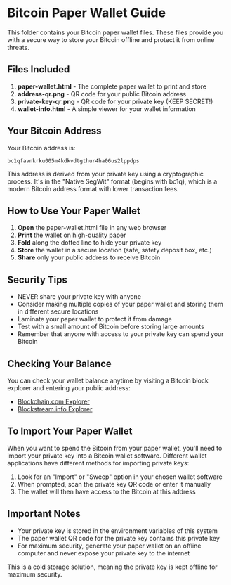 # Bitcoin Paper Wallet Guide

This folder contains your Bitcoin paper wallet files. These files provide you with a secure way to store your Bitcoin offline and protect it from online threats.

## Files Included

1. **paper-wallet.html** - The complete paper wallet to print and store
2. **address-qr.png** - QR code for your public Bitcoin address
3. **private-key-qr.png** - QR code for your private key (KEEP SECRET!)
4. **wallet-info.html** - A simple viewer for your wallet information

## Your Bitcoin Address

Your Bitcoin address is:

```
bc1qfavnkrku005m4kdkvdtgthur4ha06us2lppdps
```

This address is derived from your private key using a cryptographic process. It's in the "Native SegWit" format (begins with bc1q), which is a modern Bitcoin address format with lower transaction fees.

## How to Use Your Paper Wallet

1. **Open** the paper-wallet.html file in any web browser
2. **Print** the wallet on high-quality paper
3. **Fold** along the dotted line to hide your private key
4. **Store** the wallet in a secure location (safe, safety deposit box, etc.)
5. **Share** only your public address to receive Bitcoin

## Security Tips

- NEVER share your private key with anyone
- Consider making multiple copies of your paper wallet and storing them in different secure locations
- Laminate your paper wallet to protect it from damage
- Test with a small amount of Bitcoin before storing large amounts
- Remember that anyone with access to your private key can spend your Bitcoin

## Checking Your Balance

You can check your wallet balance anytime by visiting a Bitcoin block explorer and entering your public address:

- [Blockchain.com Explorer](https://www.blockchain.com/explorer/addresses/btc/bc1qfavnkrku005m4kdkvdtgthur4ha06us2lppdps)
- [Blockstream.info Explorer](https://blockstream.info/address/bc1qfavnkrku005m4kdkvdtgthur4ha06us2lppdps)

## To Import Your Paper Wallet

When you want to spend the Bitcoin from your paper wallet, you'll need to import your private key into a Bitcoin wallet software. Different wallet applications have different methods for importing private keys:

1. Look for an "Import" or "Sweep" option in your chosen wallet software
2. When prompted, scan the private key QR code or enter it manually
3. The wallet will then have access to the Bitcoin at this address

## Important Notes

- Your private key is stored in the environment variables of this system
- The paper wallet QR code for the private key contains this private key
- For maximum security, generate your paper wallet on an offline computer and never expose your private key to the internet

This is a cold storage solution, meaning the private key is kept offline for maximum security.